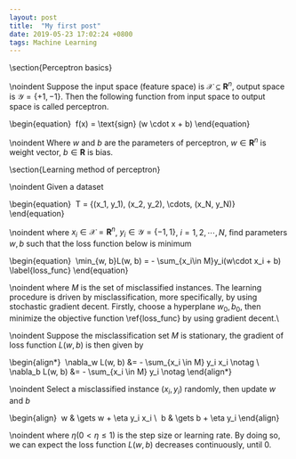 ```yaml
---
layout: post
title:  "My first post"
date: 2019-05-23 17:02:24 +0800
tags: Machine Learning
---
```


\section{Perceptron basics}

\noindent Suppose the input space (feature space) is $\mathcal{X}\subseteq \textbf{R}^n$, output space is $\mathcal{Y}=\{+1,-1\}$. Then the following function from input space to output space is called perceptron.

\begin{equation}
​	f(x) = \text{sign} (w \cdot x + b)
\end{equation}

\noindent Where $w$ and $b$ are the parameters of perceptron, $w\in \textbf{R}^n$ is weight vector, $b\in \textbf{R}$ is bias. 



\section{Learning method of perceptron}

\noindent Given a dataset 

\begin{equation}
​	T = \{(x_1, y_1), (x_2, y_2), \cdots, (x_N, y_N)\}
\end{equation}

\noindent where $x_i \in \mathcal{X} = \textbf{R}^n$, $y_i \in \mathcal{Y} =\{-1, 1\}$, $i=1,2,\cdots,N$, find parameters $w, b$ such that the loss function below is minimum

\begin{equation}
​	\min_{w, b}L(w, b) = - \sum_{x_i\in M}y_i(w\cdot x_i + b) \label{loss_func}
\end{equation}

\noindent where $M$ is the set of misclassified instances. The learning procedure is driven by misclassification, more specifically, by using stochastic gradient decent. Firstly, choose a hyperplane $w_0, b_0$, then minimize the objective function \ref{loss_func} by using gradient decent.\\

\noindent Suppose the misclassification set $M$ is stationary, the gradient of loss function $L(w, b)$ is then given by

\begin{align*}
​	\nabla_w L(w, b) &= - \sum_{x_i \in M} y_i x_i \notag \\
​	\nabla_b L(w, b) &= - \sum_{x_i \in M} y_i \notag
\end{align*}

\noindent Select a misclassified instance $(x_i, y_i)$ randomly, then update $w$ and $b$

\begin{align}
​	w & \gets w + \eta y_i x_i \\
​	b & \gets b + \eta y_i
\end{align}

\noindent where $\eta(0<\eta\leq 1)$ is the step size or learning rate. By doing so, we can expect the loss function $L(w, b)$ decreases continuously, until 0.


